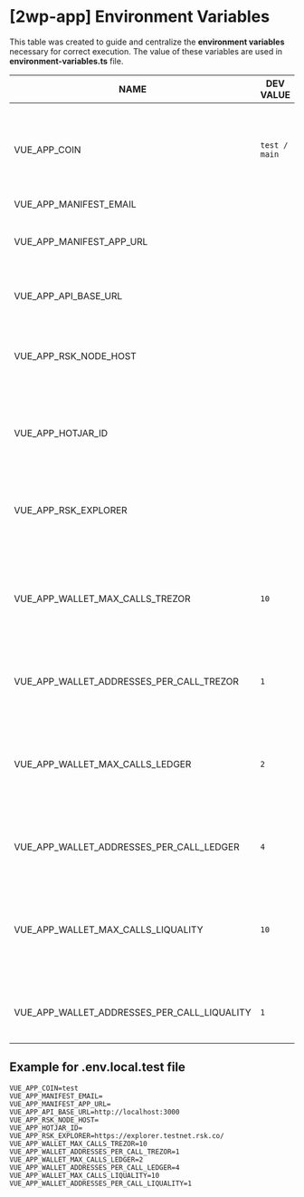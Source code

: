 # [2wp-app] Environment Variables
This table was created to guide and centralize the **environment variables** necessary for correct execution.
The value of these variables are used in **environment-variables.ts** file.

|NAME                                        |DEV VALUE    |DETAILS                                                                                                     |
|--------------------------------------------|-------------|------------------------------------------------------------------------------------------------------------|
|VUE_APP_COIN                                |`test / main`|The network that will be used for the bitcoin library. Accepted values are `test` or `main`                                                          |
|VUE_APP_MANIFEST_EMAIL                      |             |                                                                                                            |
|VUE_APP_MANIFEST_APP_URL                    |             |Trezor connect Manifest is described [here](https://github.com/trezor/connect/blob/develop/docs/index.md)   |
|VUE_APP_API_BASE_URL                        |             |URL of the API (2wp-api) which is the BackEnd                                                               |
|VUE_APP_RSK_NODE_HOST                       |             |RSK node URL to verify RSK data (e.g. POWpeg address| 
|VUE_APP_HOTJAR_ID                           |             |A Hotjar ID is uniquely generated identification, and is described [here](https://help.hotjar.com/hc/en-us/articles/360033640653-Identify-API-Reference)|
|VUE_APP_RSK_EXPLORER                        |             |RSK EXPLORER URL used to verify the transaction status                                                      |
|VUE_APP_WALLET_MAX_CALLS_TREZOR             | `10`          |Maximum number of calls on Trezor hardware wallet to obtain address information                             |
|VUE_APP_WALLET_ADDRESSES_PER_CALL_TREZOR    | `1`          |Number of addresses obtained per call on Trezor                                                                       |
|VUE_APP_WALLET_MAX_CALLS_LEDGER             | `2`           |Maximum number of calls on Ledger hardware wallet to obtain address information                             |
|VUE_APP_WALLET_ADDRESSES_PER_CALL_LEDGER    | `4`           |Number of addresses obtained per call on Ledger                                                             |
|VUE_APP_WALLET_MAX_CALLS_LIQUALITY          | `10`          |Maximum number of calls on Liquality software wallet to obtain address information                          |
|VUE_APP_WALLET_ADDRESSES_PER_CALL_LIQUALITY | `1`           |ANumber of addresses obtained per call on Liquality                                                         |


## Example for .env.local.test file

```dotenv
VUE_APP_COIN=test
VUE_APP_MANIFEST_EMAIL=
VUE_APP_MANIFEST_APP_URL=
VUE_APP_API_BASE_URL=http://localhost:3000
VUE_APP_RSK_NODE_HOST=
VUE_APP_HOTJAR_ID=
VUE_APP_RSK_EXPLORER=https://explorer.testnet.rsk.co/
VUE_APP_WALLET_MAX_CALLS_TREZOR=10
VUE_APP_WALLET_ADDRESSES_PER_CALL_TREZOR=1
VUE_APP_WALLET_MAX_CALLS_LEDGER=2
VUE_APP_WALLET_ADDRESSES_PER_CALL_LEDGER=4
VUE_APP_WALLET_MAX_CALLS_LIQUALITY=10
VUE_APP_WALLET_ADDRESSES_PER_CALL_LIQUALITY=1

```